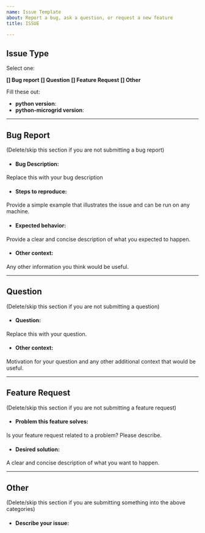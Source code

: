 ```yaml
---
name: Issue Template
about: Report a bug, ask a question, or request a new feature
title: ISSUE

---
```


## Issue Type

Select one:

**[] Bug report**
**[] Question**
**[] Feature Request**
**[] Other**

Fill these out:

* **python version**:
* **python-microgrid version**:

---

## Bug Report

(Delete/skip this section if you are not submitting a bug report)

* #### Bug Description:

Replace this with your bug description

* #### Steps to reproduce:

Provide a simple example that illustrates the issue and can be run on any machine.

* #### Expected behavior:

Provide a clear and concise description of what you expected to happen.

* #### Other context:

Any other information you think would be useful.

---

## Question

(Delete/skip this section if you are not submitting a question)

* #### Question:

Replace this with your question.

* #### Other context:

Motivation for your question and any other additional context that would be useful.

---

## Feature Request

(Delete/skip this section if you are not submitting a feature request)

* #### Problem this feature solves:

Is your feature request related to a problem? Please describe.

* #### Desired solution:
A clear and concise description of what you want to happen.

---

## Other

(Delete/skip this section if you are submitting something into the above categories)

* #### Describe your issue:
